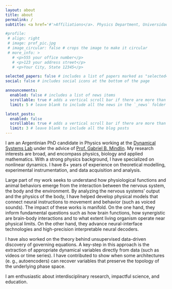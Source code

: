 ```yaml
---
layout: about
title: about
permalink: /
subtitle: <a href='#'>Affiliations</a>. Physics Department, Universidad de Buenos Aires, Argentina.

#profile:
 # align: right
 # image: prof_pic.jpg
 # image_circular: false # crops the image to make it circular
 # more_info: >
   # <p>555 your office number</p>
   # <p>123 your address street</p>
   # <p>Your City, State 12345</p>

selected_papers: false # includes a list of papers marked as "selected={true}"
social: false # includes social icons at the bottom of the page

announcements:
  enabled: false # includes a list of news items
  scrollable: true # adds a vertical scroll bar if there are more than 3 news items
  limit: 5 # leave blank to include all the news in the `_news` folder

latest_posts:
  enabled: false
  scrollable: true # adds a vertical scroll bar if there are more than 3 new posts items
  limit: 3 # leave blank to include all the blog posts
---
```


I am an Argentinian PhD candidate in Physics working at the [Dynamical Systems Lab](http://www.lsd.df.uba.ar/) under the advice of [Prof. Gabriel B. Mindlin](https://en.wikipedia.org/wiki/Gabriel_B._Mindlin). My research interests are broad, and encompass physics, biology and applied mathematics. With a strong physics background, I have specialized on nonlinear dynamics. I have 8+ years of experience on theoretical modelling, experimental instrumentation, and data acquisition and analysis. 

Large part of my work seeks to understand how physiological functions and animal behaviors emerge from the interaction between the nervous system, the body and the environment. By analyzing the nervous systems’ output and the physics of the body, I have helped develop physical models that connect neural instructions to movement and behavior (such as voiced sounds). The impact of these works is manifold. On the one hand, they inform fundamental questions such as how brain functions, how synergistic are brain-body interactions and to what extent living organism operate near physical limits. On the other hand, they advance neural-interface technologies and high-precision interpretable neural decoders.

I have also worked on the theory behind unsupervised data-driven discovery of governing equations. A key-step in this approach is the extraction of appropriate dynamical variables directly from data (such as videos or time series). I have contributed to show when some architectures (e. g., autoencoders) can recover variables that preserve the topology of the underlying phase space.

I am enthusiastic about interdisciplinary research, impactful science, and education.


